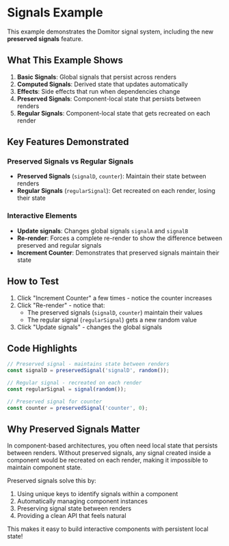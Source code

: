 # Signals Example

This example demonstrates the Domitor signal system, including the new **preserved signals** feature.

## What This Example Shows

1. **Basic Signals**: Global signals that persist across renders
2. **Computed Signals**: Derived state that updates automatically
3. **Effects**: Side effects that run when dependencies change
4. **Preserved Signals**: Component-local state that persists between renders
5. **Regular Signals**: Component-local state that gets recreated on each render

## Key Features Demonstrated

### Preserved Signals vs Regular Signals

- **Preserved Signals** (`signalD`, `counter`): Maintain their state between renders
- **Regular Signals** (`regularSignal`): Get recreated on each render, losing their state

### Interactive Elements

- **Update signals**: Changes global signals `signalA` and `signalB`
- **Re-render**: Forces a complete re-render to show the difference between preserved and regular signals
- **Increment Counter**: Demonstrates that preserved signals maintain their state

## How to Test

1. Click "Increment Counter" a few times - notice the counter increases
2. Click "Re-render" - notice that:
   - The preserved signals (`signalD`, `counter`) maintain their values
   - The regular signal (`regularSignal`) gets a new random value
3. Click "Update signals" - changes the global signals

## Code Highlights

```typescript
// Preserved signal - maintains state between renders
const signalD = preservedSignal('signalD', random());

// Regular signal - recreated on each render
const regularSignal = signal(random());

// Preserved signal for counter
const counter = preservedSignal('counter', 0);
```

## Why Preserved Signals Matter

In component-based architectures, you often need local state that persists between renders. Without preserved signals, any signal created inside a component would be recreated on each render, making it impossible to maintain component state.

Preserved signals solve this by:

1. Using unique keys to identify signals within a component
2. Automatically managing component instances
3. Preserving signal state between renders
4. Providing a clean API that feels natural

This makes it easy to build interactive components with persistent local state!
